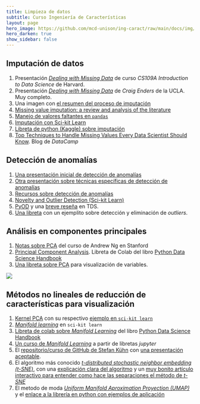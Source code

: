 ```yaml
---
title: Limpieza de datos 
subtitle: Curso Ingeniería de Características
layout: page
hero_image: https://github.com/mcd-unison/ing-caract/raw/main/docs/img/organize-banner.jpg
hero_darken: true
show_sidebar: false
---
```



## Imputación de datos

1. Presentación [*Dealing with Missing Data*](https://harvard-iacs.github.io/2020-CS109A/lectures/lecture19/slides/Lecture19_Missingdata.pdf) de curso *CS109A Introduction to Data Science* de Harvard.
2. Presentación [*Dealing with Missing Data*](https://cyfs.unl.edu/cyfsprojects/videoPPT/8551c12760de7027a89d14b29c26522a/151026-Enders.pdf) de *Craig Enders* de la UCLA. Muy completo.
3. Una imagen con [el resumen del proceso de imputación](https://github.com/mcd-unison/ing-caract/raw/main/docs/imagenes/missing_data.png)
4. [Missing value imputation: a review and analysis of the literature](https://github.com/mcd-unison/ing-caract/raw/main/slides/imputation-review.pdf)
5. [Manejo de valores faltantes en `pandas`](https://pandas.pydata.org/docs/user_guide/missing_data.html)
6. [Imputación con Sci-kit Learn](https://scikit-learn.org/stable/modules/impute.html)
7. [Libreta de python (Kaggle) sobre imputación](https://www.kaggle.com/parulpandey/a-guide-to-handling-missing-values-in-python)
8.  [Top Techniques to Handle Missing Values Every Data Scientist Should Know](https://www.datacamp.com/tutorial/techniques-to-handle-missing-data-values). Blog de *DataCamp*

## Detección de anomalías

1. [Una presentación inicial de detección de anomalías](http://courses.washington.edu/css581/lecture_slides/18_anomaly_detection.pdf)
2. [Otra presentación sobre técnicas específicas de detección de anomalías](https://lhchen.top/slides/AnomalyDetection/Anomaly-Detection.pdf)
3. [Recursos sobre detección de anomalías](https://github.com/yzhao062/anomaly-detection-resources)
4. [Novelty and Outlier Detection (Sci-kit Learn)](https://scikit-learn.org/stable/modules/outlier_detection.html)
5. [PyOD](https://pyod.readthedocs.io/en/latest/) y una [breve reseña](https://towardsdatascience.com/pyod-a-unified-python-library-for-anomaly-detection-3608ec1fe321) en TDS.
6. [Una libreta](https://colab.research.google.com/github/mcd-unison/ing-caract/blob/main/ejemplos/anomalias/taller_solar.ipynb) con un ejemplito sobre detección y eliminación de *outliers*.

## Análisis en componentes principales

1. [Notas sobre PCA](https://github.com/mcd-unison/ing-caract/raw/main/pdf/PCA-Standford.pdf) del curso de Andrew Ng en Stanford
2. [Principal Component Analysis](https://jakevdp.github.io/PythonDataScienceHandbook/05.09-principal-component-analysis.html). Libreta de Colab del libro [Python Data Science Handbook](https://jakevdp.github.io/PythonDataScienceHandbook/)
3. [Una libreta sobre PCA](https://colab.research.google.com/github/mcd-unison/ing-caract/blob/main/ejemplos/reduccion-caracteristicas/pca.ipynb) para visualización de variables.

![](https://www.explainxkcd.com/wiki/images/e/e9/data_pipeline.png)

## Métodos no lineales de reducción de características para visualización

1. [Kernel PCA](https://people.eecs.berkeley.edu/~wainwrig/stat241b/scholkopf_kernel.pdf) con su respectivo [ejemplo en `sci-kit learn`](https://scikit-learn.org/stable/auto_examples/decomposition/plot_kernel_pca.html#sphx-glr-auto-examples-decomposition-plot-kernel-pca-py)
2. [*Manifold learning*](https://scikit-learn.org/stable/modules/manifold.html) en `sci-kit learn`
3. [Libreta de colab sobre *Manifold Learning*](https://jakevdp.github.io/PythonDataScienceHandbook/05.10-manifold-learning.html) del libro [Python Data Science Handbook](https://jakevdp.github.io/PythonDataScienceHandbook/)
4. [Un curso de *Manifold Learning*](https://github.com/drewwilimitis/Manifold-Learning) a partir de libretas *jupyter*
5. El [repositorio/curso de GitHub de Stefan Kühn](https://github.com/cc-skuehn/Manifold_Learning) con [una presentación aceptable](https://github.com/cc-skuehn/Manifold_Learning/blob/master/Slides/Mcubed_20181016.pdf).
6. El algoritmo más conocido [*t-distributed stochastic neighbor embedding (t-SNE)*](https://cs.nyu.edu/~roweis/papers/sne_final.pdf), con una [explicación clara del algoritmo](https://www.oreilly.com/content/an-illustrated-introduction-to-the-t-sne-algorithm/) y un [muy bonito artículo interactivo para entender como hace las separaciones el método de *t-SNE*](https://distill.pub/2016/misread-tsne/)
7. El metodo de moda [*Uniform Manifold Aproximation Proyection (UMAP)*](https://arxiv.org/pdf/1802.03426.pdf) y el [enlace a la librería en python con ejemplos de aplicación](https://umap-learn.readthedocs.io/en/latest/index.html)

